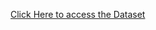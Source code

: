 [Click Here to access the Dataset](https://drive.google.com/file/d/1_SFpCM842EsRZJED_PQEmEEfqN43vwTM/view?usp=sharing)
